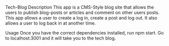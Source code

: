 Tech-Blog
Description
This app is a CMS-Style blog site that allows the users to publish blog-posts or articles and comment on other users posts. This app allows a user to create a log in, create a post and log out.  It also allows a user to log back in at another time.


Usage
Once you have the correct dependencies installed, run npm start.  Go to localhost:3001 and it will take you to the tech blog.
